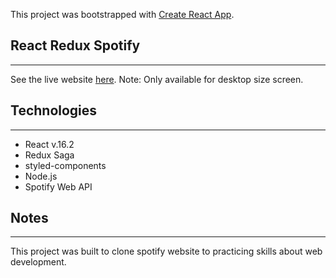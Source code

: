 This project was bootstrapped with [Create React App](https://github.com/facebookincubator/create-react-app).

## React Redux Spotify
***

 See the live website [here](https://spotify-react-redux-saga.netlify.app).
Note: Only available for desktop size screen.

## Technologies
***

- React v.16.2
- Redux Saga
- styled-components
- Node.js
- Spotify Web API


## Notes
***

This project was built to clone spotify website to practicing skills about web development.

